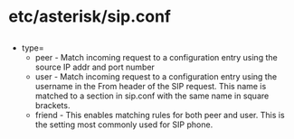# etc/asterisk/sip.conf


## 


* type=
	* peer - Match incoming request to a configuration entry using the source IP addr and port number
	* user - Match incoming request to a configuration entry using the username in the From header of the SIP request. This name is matched to a section in sip.conf with the same name in square brackets.
	* friend - This enables matching rules for both peer and user. This is the setting most commonly used for SIP phone.